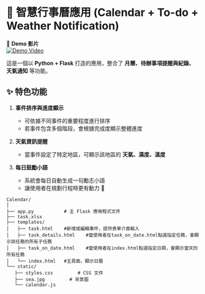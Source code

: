 # 📅 智慧行事曆應用 (Calendar + To-do + Weather Notification)

🎥 **Demo 影片**  
[![Demo Video](https://img.youtube.com/vi/P6KZMJltXSI/0.jpg)](https://youtu.be/P6KZMJltXSI?si=IUyt8VO2YJZiFF__)

這是一個以 **Python + Flask** 打造的應用，整合了 **月曆、待辦事項提醒與紀錄、天氣通知** 等功能。

## ✨ 特色功能
1. **事件排序與進度顯示**  
   - 可依據不同事件的重要程度進行排序  
   - 若事件包含多個階段，會根據完成度顯示整體進度  

2. **天氣資訊提醒**  
   - 當事件設定了特定地區，可顯示該地區的 **天氣、濕度、溫度**  

3. **每日鼓勵小語**  
   - 系統會每日自動生成一句勵志小語  
   - 讓使用者在規劃行程時更有動力 💪

 ```
Calendar/
│
├── app.py           # 主 Flask 應用程式文件
├── task.xlsx           
├── templates/
│   ├── task.html    #新增或編輯事件，提供表單介面輸入
│   ├── task_details.html    #當使用者在task_on_date.html點選指定任務，會顯示該任務的所有子任務
│   ├── task_on_date.html    #當使用者在index.html點選指定日期，會顯示當天的所有任務
│   └── index.html   #主頁面，顯示日曆       
└── static/
    ├── styles.css         # CSS 文件
    ├── sea.jpg         # 背景圖
    └── calendar.js        
```
